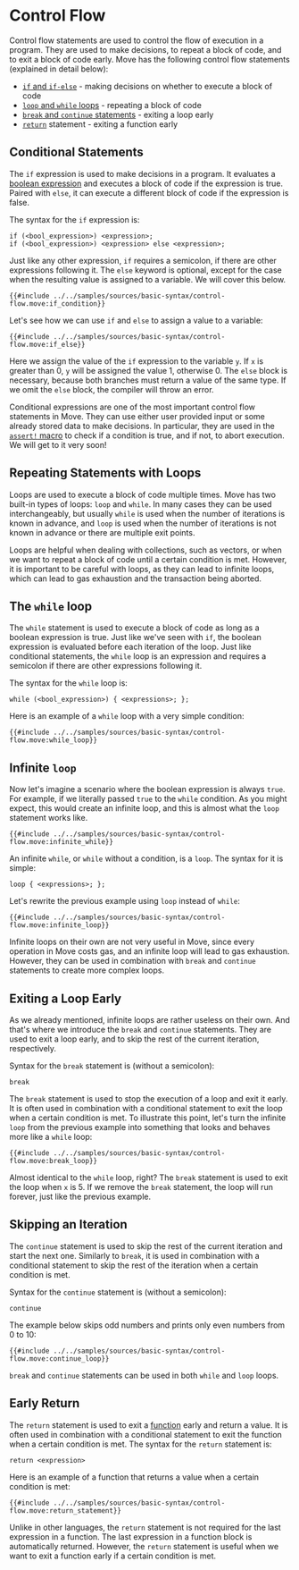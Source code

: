 # Control Flow

<!--

Chapter: Basic Syntax
Goal: Introduce control flow statements.
Notes:
    - if/else is an expression
    - while () {} loop
    - continue and break
    - loop {}
    - infinite loop is possible but will lead to gas exhaustion
    - return keyword
    - if is an expression and as such requires a semicolon (!!!)

Links:
    - reference (control flow)
    - coding conventions (control flow)

 -->

Control flow statements are used to control the flow of execution in a program. They are used to make decisions, to repeat a block of code, and to exit a block of code early. Move has the following control flow statements (explained in detail below):

- [`if` and `if-else`](#conditional-statements) - making decisions on whether to execute a block of code
- [`loop` and `while` loops](#repeating-statements-with-loops) - repeating a block of code
- [`break` and `continue` statements](#exiting-a-loop-early) - exiting a loop early
- [`return`](#return) statement - exiting a function early

## Conditional Statements

The `if` expression is used to make decisions in a program. It evaluates a [boolean expression](./expression.md#literals) and executes a block of code if the expression is true. Paired with `else`, it can execute a different block of code if the expression is false.

The syntax for the `if` expression is:

```move
if (<bool_expression>) <expression>;
if (<bool_expression>) <expression> else <expression>;
```

Just like any other expression, `if` requires a semicolon, if there are other expressions following it. The `else` keyword is optional, except for the case when the resulting value is assigned to a variable. We will cover this below.

```move
{{#include ../../samples/sources/basic-syntax/control-flow.move:if_condition}}
```

Let's see how we can use `if` and `else` to assign a value to a variable:

```move
{{#include ../../samples/sources/basic-syntax/control-flow.move:if_else}}
```

Here we assign the value of the `if` expression to the variable `y`. If `x` is greater than 0, `y` will be assigned the value 1, otherwise 0. The `else` block is necessary, because both branches must return a value of the same type. If we omit the `else` block, the compiler will throw an error.

<!-- TODO: add an error -->

Conditional expressions are one of the most important control flow statements in Move. They can use either user provided input or some already stored data to make decisions. In particular, they are used in the [`assert!` macro](./assert-and-abort.md) to check if a condition is true, and if not, to abort execution. We will get to it very soon!

## Repeating Statements with Loops

Loops are used to execute a block of code multiple times. Move has two built-in types of loops: `loop` and `while`. In many cases they can be used interchangeably, but usually `while` is used when the number of iterations is known in advance, and `loop` is used when the number of iterations is not known in advance or there are multiple exit points.

Loops are helpful when dealing with collections, such as vectors, or when we want to repeat a block of code until a certain condition is met. However, it is important to be careful with loops, as they can lead to infinite loops, which can lead to gas exhaustion and the transaction being aborted.

## The `while` loop

The `while` statement is used to execute a block of code as long as a boolean expression is true. Just like we've seen with `if`, the boolean expression is evaluated before each iteration of the loop. Just like conditional statements, the `while` loop is an expression and requires a semicolon if there are other expressions following it.

The syntax for the `while` loop is:

```move
while (<bool_expression>) { <expressions>; };
```

Here is an example of a `while` loop with a very simple condition:

```move
{{#include ../../samples/sources/basic-syntax/control-flow.move:while_loop}}
```

## Infinite `loop`

Now let's imagine a scenario where the boolean expression is always `true`. For example, if we literally passed `true` to the `while` condition. As you might expect, this would create an infinite loop, and this is almost what the `loop` statement works like.

```move
{{#include ../../samples/sources/basic-syntax/control-flow.move:infinite_while}}
```

An infinite `while`, or `while` without a condition, is a `loop`. The syntax for it is simple:

```move
loop { <expressions>; };
```

Let's rewrite the previous example using `loop` instead of `while`:

```move
{{#include ../../samples/sources/basic-syntax/control-flow.move:infinite_loop}}
```

<!-- TODO: that's a weak point lmao -->

Infinite loops on their own are not very useful in Move, since every operation in Move costs gas, and an infinite loop will lead to gas exhaustion. However, they can be used in combination with `break` and `continue` statements to create more complex loops.

## Exiting a Loop Early

As we already mentioned, infinite loops are rather useless on their own. And that's where we introduce the `break` and `continue` statements. They are used to exit a loop early, and to skip the rest of the current iteration, respectively.

Syntax for the `break` statement is (without a semicolon):
```move
break
```


The `break` statement is used to stop the execution of a loop and exit it early. It is often used in combination with a conditional statement to exit the loop when a certain condition is met. To illustrate this point, let's turn the infinite `loop` from the previous example into something that looks and behaves more like a `while` loop:

```move
{{#include ../../samples/sources/basic-syntax/control-flow.move:break_loop}}
```

Almost identical to the `while` loop, right? The `break` statement is used to exit the loop when `x` is 5. If we remove the `break` statement, the loop will run forever, just like the previous example.

## Skipping an Iteration

The `continue` statement is used to skip the rest of the current iteration and start the next one. Similarly to `break`, it is used in combination with a conditional statement to skip the rest of the iteration when a certain condition is met.

Syntax for the `continue` statement is (without a semicolon):
```move
continue
```

The example below skips odd numbers and prints only even numbers from 0 to 10:

```move
{{#include ../../samples/sources/basic-syntax/control-flow.move:continue_loop}}
```

`break` and `continue` statements can be used in both `while` and `loop` loops.

## Early Return

The `return` statement is used to exit a [function](./function.md) early and return a value. It is often used in combination with a conditional statement to exit the function when a certain condition is met. The syntax for the `return` statement is:

```move
return <expression>
```

Here is an example of a function that returns a value when a certain condition is met:

```move
{{#include ../../samples/sources/basic-syntax/control-flow.move:return_statement}}
```

Unlike in other languages, the `return` statement is not required for the last expression in a function. The last expression in a function block is automatically returned. However, the `return` statement is useful when we want to exit a function early if a certain condition is met.
